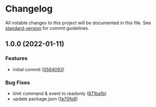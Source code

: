 # Changelog

All notable changes to this project will be documented in this file. See [standard-version](https://github.com/conventional-changelog/standard-version) for commit guidelines.

## 1.0.0 (2022-01-11)


### Features

* initial commit ([0584093](https://github.com/joshuaavalon/fcqrs/commit/0584093d672b1d531054ed60cc048148a4f74815))


### Bug Fixes

* limit command & event to readonly ([871ba1b](https://github.com/joshuaavalon/fcqrs/commit/871ba1b8eb5368bea6d689f307d890147bff68dc))
* update package.json ([1e70fe8](https://github.com/joshuaavalon/fcqrs/commit/1e70fe88c2ed51fd3f264b922357451cad3b50e3))
